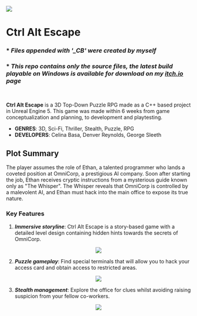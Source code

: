 ![](/.github/Images/Game_Title.gif)  


# Ctrl Alt Escape  
### * *Files appended with **'_CB'** were created by myself*  
### * *This repo contains only the source files, the latest build playable on Windows is available for download on my [itch.io](https://cbasa.itch.io/ctrl-alt-escape) page* 
<br />  

**Ctrl Alt Escape** is a 3D Top-Down Puzzle RPG made as a C++ based project in Unreal Engine 5.  This game was made within 6 weeks from game conceptualization and planning, to development and playtesting.  
* **GENRES**: 3D, Sci-Fi, Thriller, Stealth, Puzzle, RPG
* **DEVELOPERS**: Celina Basa, Denver Reynolds, George Sleeth


## Plot Summary
The player assumes the role of Ethan, a talented programmer who lands a coveted position at OmniCorp, a prestigious AI company.  Soon after starting the job, Ethan receives cryptic instructions from a mysterious guide known only as "The Whisper".  The Whisper reveals that OmniCorp is controlled by a malevolent AI, and Ethan must hack into the main office to expose its true nature.

### Key Features
1. ***Immersive storyline***: Ctrl Alt Escape is a story-based game with a detailed level design containing hidden hints towards the secrets of OmniCorp.  
<p align="center"> <img src="/.github/Images/Game_Start.gif"> </p>   

2. ***Puzzle gameplay***: Find special terminals that will allow you to hack your access card and obtain access to restricted areas.  
<p align="center"> <img src="/.github/Images/Game_Puzzle.gif"> </p>   

3. ***Stealth management***: Explore the office for clues whilst avoiding raising suspicion from your fellow co-workers.  
<p align="center"> <img src="/.github/Images/Game_Enemy.gif"> </p>   
<br />
